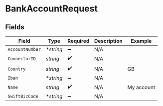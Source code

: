 # BankAccountRequest


## Fields

| Field              | Type               | Required           | Description        | Example            |
| ------------------ | ------------------ | ------------------ | ------------------ | ------------------ |
| `AccountNumber`    | **string*          | :heavy_minus_sign: | N/A                |                    |
| `ConnectorID`      | *string*           | :heavy_check_mark: | N/A                |                    |
| `Country`          | *string*           | :heavy_check_mark: | N/A                | GB                 |
| `Iban`             | **string*          | :heavy_minus_sign: | N/A                |                    |
| `Name`             | *string*           | :heavy_check_mark: | N/A                | My account         |
| `SwiftBicCode`     | **string*          | :heavy_minus_sign: | N/A                |                    |